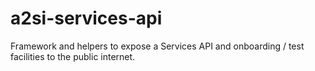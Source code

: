 # a2si-services-api

Framework and helpers to expose a Services API and onboarding / test facilities to the
public internet.
